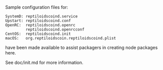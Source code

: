 Sample configuration files for:
```
SystemD: reptiloidscoind.service
Upstart: reptiloidscoind.conf
OpenRC:  reptiloidscoind.openrc
         reptiloidscoind.openrcconf
CentOS:  reptiloidscoind.init
macOS:   org.reptiloidscoin.reptiloidscoind.plist
```
have been made available to assist packagers in creating node packages here.

See doc/init.md for more information.
